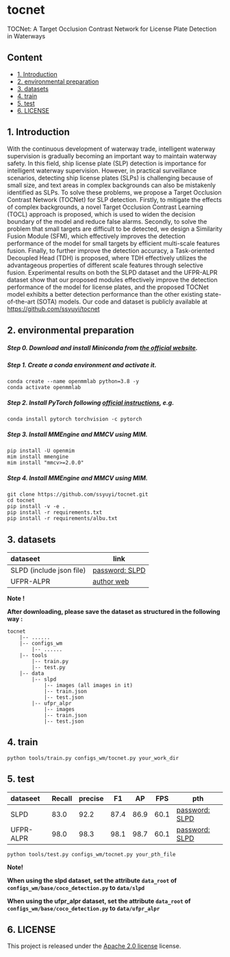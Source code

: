 # tocnet
TOCNet: A Target Occlusion Contrast Network for License Plate Detection in Waterways

## Content

- [1. Introduction]()
- [2. environmental preparation]()
- [3. datasets]()
- [4. train]()
- [5. test]()
- [6. LICENSE]()

## 1. Introduction
With the continuous development of waterway trade, intelligent waterway supervision is gradually becoming an important way to maintain waterway safety. In this field, ship license plate (SLP) detection is importance for intelligent waterway supervision. However, in practical surveillance scenarios, detecting ship license plates (SLPs) is challenging because of small size, and text areas in complex backgrounds can also be mistakenly identified as SLPs. To solve these problems, we propose a Target Occlusion Contrast Network (TOCNet) for SLP detection. Firstly, to mitigate the effects of complex backgrounds, a novel Target Occlusion Contrast Learning (TOCL) approach is proposed, which is used to widen the decision boundary of the model and reduce false alarms. Secondly, to solve the problem that small targets are difficult to be detected, we design a Similarity Fusion Module (SFM), which effectively improves the detection performance of the model for small targets by efficient multi-scale features fusion. Finally, to further improve the detection accuracy, a Task-oriented Decoupled Head (TDH) is proposed, where TDH effectively utilizes the advantageous properties of different scale features through selective fusion. Experimental results on both the SLPD dataset and the UFPR-ALPR dataset show that our proposed modules effectively improve the detection performance of the model for license plates, and the proposed TOCNet model exhibits a better detection performance than the other existing state-of-the-art (SOTA) models. Our code and dataset is publicly available at  https://github.com/ssyuyi/tocnet

## 2. environmental preparation
##### Step 0. Download and install Miniconda from [the official website](https://docs.conda.io/en/latest/miniconda.html).
##### Step 1. Create a conda environment and activate it.
```
conda create --name openmmlab python=3.8 -y
conda activate openmmlab
```
##### Step 2. Install PyTorch following [official instructions](https://pytorch.org/get-started/locally/), e.g.
```angular2html
conda install pytorch torchvision -c pytorch
```
##### Step 3. Install MMEngine and MMCV using MIM.
```angular2html
pip install -U openmim
mim install mmengine
mim install "mmcv>=2.0.0"
```
##### Step 4. Install MMEngine and MMCV using MIM.
```angular2html
git clone https://github.com/ssyuyi/tocnet.git
cd tocnet
pip install -v -e .
pip install -r requirements.txt
pip install -r requirements/albu.txt
```

## 3. datasets
| dataseet                 | link                                                              |
|:-------------------------|-------------------------------------------------------------------|
| SLPD (include json file) | [password: SLPD](https://pan.baidu.com/s/1MZn0vcpPw-2LlBb71LXq-w) |
| UFPR-ALPR                | [author web](https://github.com/raysonlaroca/ufpr-alpr-dataset)   |



**Note !**

**After downloading, please save the dataset as structured in the following way :**

```angular2html
tocnet
    |-- ......
    |-- configs_wm
        |-- ......
    |-- tools
        |-- train.py
        |-- test.py
    |-- data
        |-- slpd
            |-- images (all images in it)
            |-- train.json
            |-- test.json
        |-- ufpr_alpr
            |-- images
            |-- train.json
            |-- test.json
```

## 4. train
```angular2html
python tools/train.py configs_wm/tocnet.py your_work_dir
```

## 5. test
| dataseet     | Recall | precise   | F1  | AP  | FPS | pth                |
|:-------------|--------|-----------|-----|-----|-----|--------------------|
| SLPD         | 83.0   | 92.2 | 87.4 | 86.9 | 60.1 | [password: SLPD](https://pan.baidu.com/s/1Fd_xmP1yRYRgvkox8V0WBQ) |
| UFPR-ALPR    | 98.0   | 98.3 | 98.1 | 98.7 | 60.1 | [password: SLPD](https://pan.baidu.com/s/1ccIHu6Tgl-4zg-lBuPjzHA ) |
```angular2html
python tools/test.py configs_wm/tocnet.py your_pth_file
```
**Note!**

**When using the slpd dataset, set the attribute `data_root` of `configs_wm/base/coco_detection.py` to `data/slpd`**

**When using the ufpr_alpr dataset, set the attribute `data_root` of `configs_wm/base/coco_detection.py` to `data/ufpr_alpr`**


## 6. LICENSE
This project is released under the [Apache 2.0 license](./LICENSE) license.

